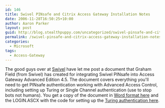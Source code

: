 ```yaml
---
id: 146
title: Swivel PINsafe and Citrix Access Gateway Installation Notes
date: 2006-11-28T16:50:25+10:00
author: Aaron Parker
layout: post
guid: http://blog.stealthpuppy.com/uncategorized/swivel-pinsafe-and-citrix-access-gateway-installation-notes
permalink: /swivel-pinsafe-and-citrix-access-gateway-installation-notes/
categories:
  - Microsoft
tags:
  - Access-Gateway
---
```

The good guys over at [Swivel](http://www.swivelsecure.com/) have let me post a document that Graham Field (from Swivel) has created for integrating Swivel PINsafe into Access Gateway Advanced Edition 4.5. The document covers everything you'll need to get PINsafe authentication working with Advanced Access Control, including setting up Turing or Single Channel authentication (use to stop bots not humans). You get a copy of the document in [Word format here](http://stealthpuppy.com/wp-content/uploads/2006/11/PINsafeCAGIntegration.doc) and the LOGIN.ASCX with the code for setting up the [Turing authentication here](http://stealthpuppy.com/wp-content/uploads/2006/11/PINsafeLoginASX.zip).